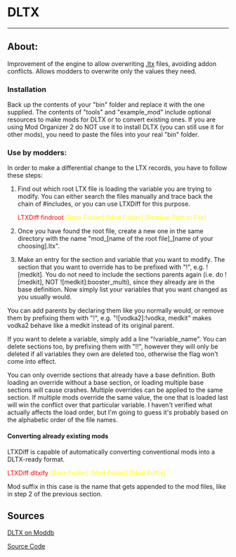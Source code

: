 # DLTX

___

## About:
Improvement of the engine to allow overwriting [.ltx](../configs/ltx-files.md) files, avoiding addon conflicts.
Allows modders to overwrite only the values they need.

### Installation
Back up the contents of your "bin" folder and replace it with the one supplied. The contents of "tools" and "example_mod" include optional resources to make mods for DLTX or to convert existing ones. If you are using Mod Organizer 2 do NOT use it to install DLTX (you can still use it for other mods), you need to paste the files into your real "bin" folder.

### Use by modders:
In order to make a differential change to the LTX records, you have to follow these steps:

1. Find out which root LTX file is loading the variable you are trying to modify. You can either search the files manually and trace back the chain of #includes, or you can use LTXDiff for this purpose.

    <text style="color: red">LTXDiff findroot</text> <text style="color: yellow">[Base Folder] [Mod Folder] [Relative Path to File]</text>

2. Once you have found the root file, create a new one in the same directory with the name "mod_[name of the root file]_[name of your choosing].ltx".

3. Make an entry for the section and variable that you want to modify. The section that you want to override has to be prefixed with "!", e.g. ![medkit]. You do not need to include the sections parents again (i.e. do ![medkit], NOT ![medkit]:booster_multi), since they already are in the base definition. Now simply list your variables that you want changed as you usually would.

You can add parents by declaring them like you normally would, or remove them by prefixing them with "!", e.g. "![vodka2]:!vodka, medkit" makes vodka2 behave like a medkit instead of its original parent.

If you want to delete a variable, simply add a line "!variable_name". You can delete sections too, by prefixing them with "!!", however they will only be deleted if all variables they own are deleted too, otherwise the flag won't come into effect.

You can only override sections that already have a base definition. Both loading an override without a base section, or loading multiple base sections will cause crashes. Multiple overrides can be applied to the same section. If multiple mods override the same value, the one that is loaded last will win the conflict over that particular variable. I haven't verified what actually affects the load order, but I'm going to guess it's probably based on the alphabetic order of the file names.

#### Converting already existing mods

LTXDiff is capable of automatically converting conventional mods into a DLTX-ready format.

<text style="color: red">LTXDiff dltxify</text> <text style="color: yellow">[Base Folder] [Mod Folder] [Mod Suffix]</text>

Mod suffix in this case is the name that gets appended to the mod files, like in step 2 of the previous section.

## Sources
[DLTX on Moddb](https://www.moddb.com/mods/stalker-anomaly/addons/dltx-differential-ltx-loading)

[Source Code](https://github.com/MerelyMezz/LTXDiff)